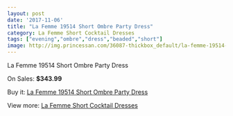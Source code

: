 ```yaml
---
layout: post
date: '2017-11-06'
title: "La Femme 19514 Short Ombre Party Dress"
category: La Femme Short Cocktail Dresses
tags: ["evening","ombre","dress","beaded","short"]
image: http://img.princessan.com/36087-thickbox_default/la-femme-19514-short-ombre-party-dress.jpg
---
```

La Femme 19514 Short Ombre Party Dress

On Sales: **$343.99**
<a href="https://www.princessan.com/en/16900-la-femme-19514-short-ombre-party-dress.html"><amp-img layout="responsive" width="600" height="600" src="//img.princessan.com/36087-thickbox_default/la-femme-19514-short-ombre-party-dress.jpg" alt="La Femme 19514 Short Ombre Party Dress 0" /></a>

Buy it: [La Femme 19514 Short Ombre Party Dress](https://www.princessan.com/en/16900-la-femme-19514-short-ombre-party-dress.html "La Femme 19514 Short Ombre Party Dress")

View more: [La Femme Short Cocktail Dresses](https://www.princessan.com/en/140- "La Femme Short Cocktail Dresses")